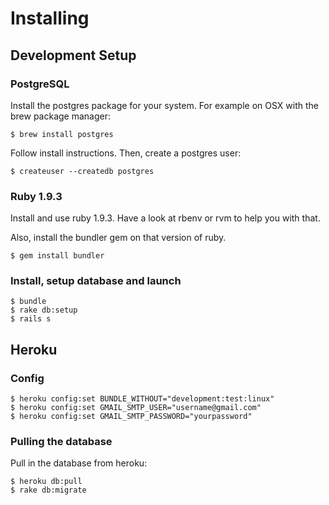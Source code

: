 Installing
==========

Development Setup
-----------------

### PostgreSQL

Install the postgres package for your system. For example on OSX with the brew package manager:

    $ brew install postgres

Follow install instructions. Then, create a postgres user:

    $ createuser --createdb postgres

### Ruby 1.9.3

Install and use ruby 1.9.3. Have a look at rbenv or rvm to help you with that.

Also, install the bundler gem on that version of ruby.

    $ gem install bundler

### Install, setup database and launch

    $ bundle
    $ rake db:setup
    $ rails s


Heroku
------

### Config

    $ heroku config:set BUNDLE_WITHOUT="development:test:linux"
    $ heroku config:set GMAIL_SMTP_USER="username@gmail.com"
    $ heroku config:set GMAIL_SMTP_PASSWORD="yourpassword"

### Pulling the database

Pull in the database from heroku:

    $ heroku db:pull
    $ rake db:migrate
